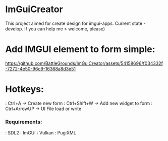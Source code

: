 # ImGuiCreator
This project aimed for create design for imgui-apps. Current state - develop. If you can help me > welcome, please)

# Add IMGUI element to form simple:

https://github.com/BattleGrounds/ImGuiCreator/assets/54158696/f034332f-7272-4e50-96c9-16368a8d3e51

# Hotkeys:
 : Ctrl+A -> Create new form
 : Ctrl+Shift+W -> Add new widget to form
 : Ctrl+ArrowUP -> UI File load or write

### Requirements:
:  SDL2
:  ImGUI
:  Vulkan
:  PugiXML
